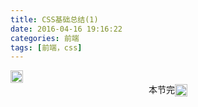 ```yaml
---
title: CSS基础总结(1)
date: 2016-04-16 19:16:22
categories: 前端
tags: [前端，css]
---
```

<img src="http://www.emoji-cheat-sheet.com/graphics/emojis/snowman.png" height="20" width="20" align="absmiddle">

<center>本节完<img src="http://www.emoji-cheat-sheet.com/graphics/emojis/smirk.png" height="20" width="20" align="absmiddle"></center>